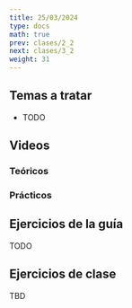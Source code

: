 ```yaml
---
title: 25/03/2024
type: docs
math: true
prev: clases/2_2
next: clases/3_2
weight: 31
---
```


## Temas a tratar

* TODO

## Videos

### Teóricos


### Prácticos


## Ejercicios de la guía

TODO

## Ejercicios de clase

TBD
